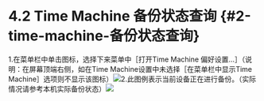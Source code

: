 # 4.2 Time Machine 备份状态查询 {#2-time-machine-备份状态查询}

1.在菜单栏中单击图标，选择下来菜单中［打开Time Machine 偏好设置…］（说明：在屏幕顶端右侧，如在Time Machine设置中未选择［在菜单栏中显示Time Machine］选项则不显示该图标）![](https://ws3.sinaimg.cn/large/006tNc79ly1fj2xf9k69fj317v0by76g.jpg)2.此图例表示当前设备正在进行备份。（实际情况请参考本机实际备份状态）![](https://ws2.sinaimg.cn/large/006tNc79ly1fj2xfoekn7j31c10hnacy.jpg)

